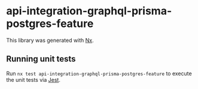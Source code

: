 # api-integration-graphql-prisma-postgres-feature

This library was generated with [Nx](https://nx.dev).

## Running unit tests

Run `nx test api-integration-graphql-prisma-postgres-feature` to execute the unit tests via [Jest](https://jestjs.io).
